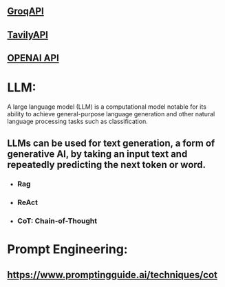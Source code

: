 ## [GroqAPI](https://console.groq.com/docs/quickstart)
## [TavilyAPI](https://docs.tavily.com/docs/tavily-api/introduction#:~:text=Getting%20Started%201%20Sign%20Up%3A%20Begin%20by%20signing,endpoints%20in%20our%20interactive%20API%20playground.%20More%20items)
## [OPENAI API](https://platform.openai.com/docs/api-reference/introduction)
# LLM:
A large language model (LLM) is a computational model notable for its ability to achieve general-purpose language generation and other natural language processing tasks such as classification.
## LLMs can be used for text generation, a form of generative AI, by taking an input text and repeatedly predicting the next token or word.
* ### Rag
* ### ReAct
* ### CoT: Chain-of-Thought
# Prompt Engineering:  
## https://www.promptingguide.ai/techniques/cot